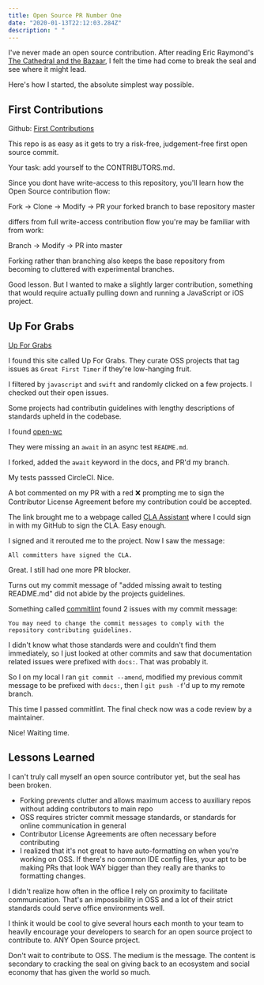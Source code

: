 ```yaml
---
title: Open Source PR Number One
date: "2020-01-13T22:12:03.284Z"
description: " "
---
```


I've never made an open source contribution. After reading Eric Raymond's [The Cathedral and the Bazaar](https://www.amazon.com/Cathedral-Bazaar-Musings-Accidental-Revolutionary/dp/0596001088/ref=sr_1_1?crid=NDMVJQ6VR94C&keywords=cathedral+and+the+bazaar&qid=1580359078&sprefix=cathedral+and+the+ba%2Caps%2C142&sr=8-1), I felt the time had come to break the seal and see where it might lead.

Here's how I started, the absolute simplest way possible.

<h2>First Contributions</h2>

Github: [First Contributions](https://github.com/firstcontributions/first-contributions)

This repo is as easy as it gets to try a risk-free, judgement-free first open source commit.

Your task: add yourself to the CONTRIBUTORS.md.

Since you dont have write-access to this repository, you'll learn how the Open Source contribution flow:

Fork -> Clone -> Modify -> PR your forked branch to base repository master

differs from full write-access contribution flow you're may be familiar with from work:

Branch -> Modify -> PR into master

Forking rather than branching also keeps the base repository from becoming to cluttered with experimental branches.

Good lesson. But I wanted to make a slightly larger contribution, something that would require actually pulling down and running a JavaScript or iOS project.

<h2>Up For Grabs</h2>

[Up For Grabs](https://up-for-grabs.net/)

I found this site called Up For Grabs. They curate OSS projects that tag issues as `Great First Timer` if they're low-hanging fruit.

I filtered by `javascript` and `swift` and randomly clicked on a few projects. I checked out their open issues.

Some projects had contributin guidelines with lengthy descriptions of standards upheld in the codebase.

I found [open-wc](https://github.com/open-wc/open-wc/labels/help%20wanted)

They were missing an `await` in an async test `README.md`.

I forked, added the `await` keyword in the docs, and PR'd my branch.

My tests passsed CircleCI. Nice.

A bot commented on my PR with a red ❌ prompting me to sign the Contributor License Agreement before my contribution could be accepted.

The link brought me to a webpage called [CLA Assistant](https://cla-assistant.io/) where I could sign in with my GitHub to sign the CLA. Easy enough.

I signed and it rerouted me to the project. Now I saw the message:

`All committers have signed the CLA.`

Great. I still had one more PR blocker.

Turns out my commit message of "added missing await to testing README.md" did not abide by the projects guidelines.

Something called [commitlint](https://github.com/conventional-changelog/commitlint) found 2 issues with my commit message:

`You may need to change the commit messages to comply with the repository contributing guidelines.`

I didn't know what those standards were and couldn't find them immediately, so I just looked at other commits and saw that documentation related issues were prefixed with `docs:`. That was probably it.

So I on my local I ran `git commit --amend`, modified my previous commit message to be prefixed with `docs:`, then I `git push -f`'d up to my remote branch.

This time I passed commitlint. The final check now was a code review by a maintainer.

Nice! Waiting time.

<h2>Lessons Learned</h2>

I can't truly call myself an open source contributor yet, but the seal has been broken.

- Forking prevents clutter and allows maximum access to auxiliary repos without adding contributors to main repo
- OSS requires stricter commit message standards, or standards for online communication in general
- Contributor License Agreements are often necessary before contributing
- I realized that it's not great to have auto-formatting on when you're working on OSS. If there's no common IDE config files, your apt to be making PRs that look WAY bigger than they really are thanks to formatting changes.

I didn't realize how often in the office I rely on proximity to facilitate communication. That's an impossibility in OSS and a lot of their strict standards could serve office environments well.

I think it would be cool to give several hours each month to your team to heavily encourage your developers to search for an open source project to contribute to. ANY Open Source project.

Don't wait to contribute to OSS. The medium is the message. The content is secondary to cracking the seal on giving back to an ecosystem and social economy that has given the world so much.
